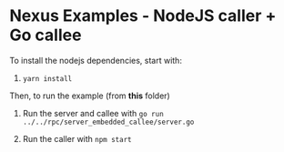 
# Nexus Examples - NodeJS caller + Go callee

To install the nodejs dependencies, start with:

1. `yarn install`

Then, to run the example (from **this** folder)

1. Run the server and callee with `go run ../../rpc/server_embedded_callee/server.go`

2. Run the caller with `npm start`

